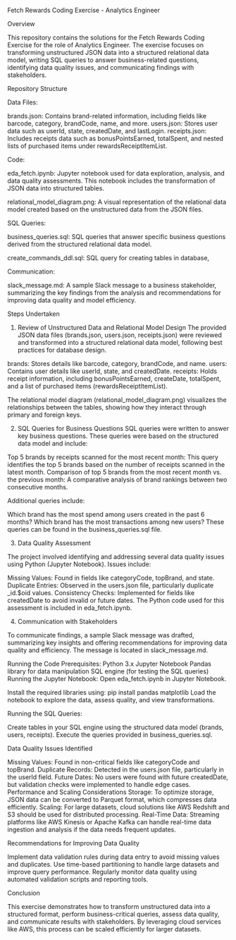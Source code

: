 Fetch Rewards Coding Exercise - Analytics Engineer

Overview

This repository contains the solutions for the Fetch Rewards Coding Exercise for the role of Analytics Engineer. The exercise focuses on transforming unstructured JSON data into a structured relational data model, writing SQL queries to answer business-related questions, identifying data quality issues, and communicating findings with stakeholders.

Repository Structure

Data Files:

brands.json: Contains brand-related information, including fields like barcode, category, brandCode, name, and more.
users.json: Stores user data such as userId, state, createdDate, and lastLogin.
receipts.json: Includes receipts data such as bonusPointsEarned, totalSpent, and nested lists of purchased items under rewardsReceiptItemList.

Code:

eda_fetch.ipynb: Jupyter notebook used for data exploration, analysis, and data quality assessments. This notebook includes the transformation of JSON data into structured tables.

relational_model_diagram.png: A visual representation of the relational data model created based on the unstructured data from the JSON files.

SQL Queries:

business_queries.sql: SQL queries that answer specific business questions derived from the structured relational data model.

create_commands_ddl.sql: SQL query for creating tables in database, 

Communication:

slack_message.md: A sample Slack message to a business stakeholder, summarizing the key findings from the analysis and recommendations for improving data quality and model efficiency.

Steps Undertaken

1. Review of Unstructured Data and Relational Model Design
The provided JSON data files (brands.json, users.json, receipts.json) were reviewed and transformed into a structured relational data model, following best practices for database design.

brands: Stores details like barcode, category, brandCode, and name.
users: Contains user details like userId, state, and createdDate.
receipts: Holds receipt information, including bonusPointsEarned, createDate, totalSpent, and a list of purchased items (rewardsReceiptItemList).

The relational model diagram (relational_model_diagram.png) visualizes the relationships between the tables, showing how they interact through primary and foreign keys.

2. SQL Queries for Business Questions
SQL queries were written to answer key business questions. These queries were based on the structured data model and include:

Top 5 brands by receipts scanned for the most recent month: This query identifies the top 5 brands based on the number of receipts scanned in the latest month.
Comparison of top 5 brands from the most recent month vs. the previous month: A comparative analysis of brand rankings between two consecutive months.

Additional queries include:

Which brand has the most spend among users created in the past 6 months?
Which brand has the most transactions among new users?
These queries can be found in the business_queries.sql file.

3. Data Quality Assessment

The project involved identifying and addressing several data quality issues using Python (Jupyter Notebook). Issues include:

Missing Values: Found in fields like categoryCode, topBrand, and state.
Duplicate Entries: Observed in the users.json file, particularly duplicate _id.$oid values.
Consistency Checks: Implemented for fields like createdDate to avoid invalid or future dates.
The Python code used for this assessment is included in eda_fetch.ipynb.

4. Communication with Stakeholders

To communicate findings, a sample Slack message was drafted, summarizing key insights and offering recommendations for improving data quality and efficiency. The message is located in slack_message.md.

Running the Code
Prerequisites:
Python 3.x
Jupyter Notebook
Pandas library for data manipulation
SQL engine (for testing the SQL queries)
Running the Jupyter Notebook:
Open eda_fetch.ipynb in Jupyter Notebook.

Install the required libraries using:
pip install pandas matplotlib
Load the notebook to explore the data, assess quality, and view transformations.

Running the SQL Queries:

Create tables in your SQL engine using the structured data model (brands, users, receipts).
Execute the queries provided in business_queries.sql.

Data Quality Issues Identified

Missing Values: Found in non-critical fields like categoryCode and topBrand.
Duplicate Records: Detected in the users.json file, particularly in the userId field.
Future Dates: No users were found with future createdDate, but validation checks were implemented to handle edge cases.
Performance and Scaling Considerations
Storage: To optimize storage, JSON data can be converted to Parquet format, which compresses data efficiently.
Scaling: For large datasets, cloud solutions like AWS Redshift and S3 should be used for distributed processing.
Real-Time Data: Streaming platforms like AWS Kinesis or Apache Kafka can handle real-time data ingestion and analysis if the data needs frequent updates.

Recommendations for Improving Data Quality

Implement data validation rules during data entry to avoid missing values and duplicates.
Use time-based partitioning to handle large datasets and improve query performance.
Regularly monitor data quality using automated validation scripts and reporting tools.

Conclusion

This exercise demonstrates how to transform unstructured data into a structured format, perform business-critical queries, assess data quality, and communicate results with stakeholders. By leveraging cloud services like AWS, this process can be scaled efficiently for larger datasets.
